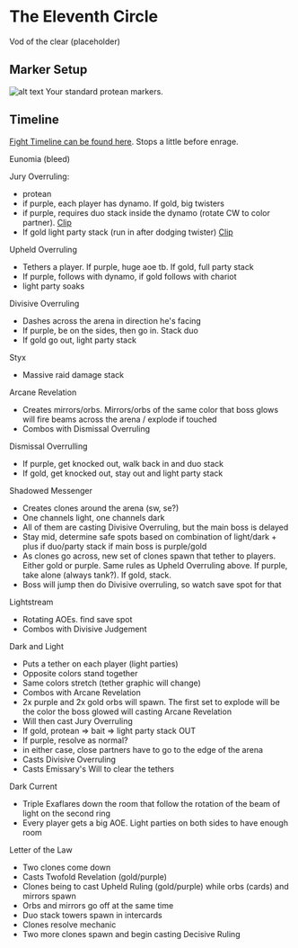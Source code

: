 # The Eleventh Circle
Vod of the clear (placeholder)

## Marker Setup
![alt text](img/p11/marker-setup.png)
Your standard protean markers.

## Timeline
[Fight Timeline can be found here](https://ff14.toolboxgaming.space/timeline?id=17398638745861). Stops a little before enrage.


Eunomia (bleed)

Jury Overruling:
- protean
- if purple, each player has dynamo. If gold, big twisters
- if purple, requires duo stack inside the dynamo (rotate CW to color partner). [Clip]()
- If gold light party stack (run in after dodging twister) [Clip](https://clips.twitch.tv/CrowdedUglyPorcupineNotLikeThis-UpF6m0b-HltItUBd)

Upheld Overruling
- Tethers a player. If purple, huge aoe tb. If gold, full party stack
- If purple, follows with dynamo, if gold follows with chariot
- light party soaks

Divisive Overruling
- Dashes across the arena in direction he's facing
- If purple, be on the sides, then go in. Stack duo
- If gold go out, light party stack

Styx
- Massive raid damage stack

Arcane Revelation
- Creates mirrors/orbs. Mirrors/orbs of the same color that boss glows will fire beams across the arena / explode if touched
- Combos with Dismissal Overruling

Dismissal Overrulling
- If purple, get knocked out, walk back in and duo stack
- If gold, get knocked out, stay out and light party stack

Shadowed Messenger
- Creates clones around the arena (sw, se?)
- One channels light, one channels dark
- All of them are casting Divisive Overruling, but the main boss is delayed
- Stay mid, determine safe spots based on combination of light/dark + plus if duo/party stack if main boss is purple/gold
- As clones go across, new set of clones spawn that tether to players. Either gold or purple. Same rules as Upheld Overruling above. If purple, take alone (always tank?). If gold, stack.
- Boss will jump then do Divisive overruling, so watch save spot for that

Lightstream
- Rotating AOEs. find save spot
- Combos with Divisive Judgement

Dark and Light
- Puts a tether on each player (light parties)
- Opposite colors stand together
- Same colors stretch (tether graphic will change)
- Combos with Arcane Revelation
- 2x purple and 2x gold orbs will spawn. The first set to explode will be the color the boss glowed will casting Arcane Revelation
- Will then cast Jury Overruling
- If gold, protean => bait => light party stack OUT
- If purple, resolve as normal?
- in either case, close partners have to go to the edge of the arena
- Casts Divisive Overruling
- Casts Emissary's Will to clear the tethers

Dark Current
- Triple Exaflares down the room that follow the rotation of the beam of light on the second ring
- Every player gets a big AOE. Light parties on both sides to have enough room

Letter of the Law
- Two clones come down
- Casts Twofold Revelation (gold/purple)
- Clones being to cast Upheld Ruling (gold/purple) while orbs (cards) and mirrors spawn
- Orbs and mirrors go off at the same time
- Duo stack towers spawn in intercards
- Clones resolve mechanic
- Two more clones spawn and begin casting Decisive Ruling